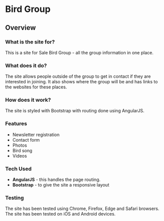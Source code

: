 # Bird Group

## Overview

### What is the site for?

This is a site for Sale Bird Group - all the group information in one place.

### What does it do?

The site allows people outside of the group to get in contact if they are interested in joining. It also shows where the group will be and has links to the websites for these places. 

### How does it work?

The site is styled with Bootstrap with routing done using AngularJS. 

### Features

- Newsletter registration
- Contact form 
- Photos
- Bird song
- Videos

### Tech Used

- **AngularJS** - this handles the page routing. 
- **Bootstrap** - to give the site a responsive layout

### Testing

The site has been tested using Chrome, Firefox, Edge and Safari browsers.
The site has been tested on iOS and Android devices. 
